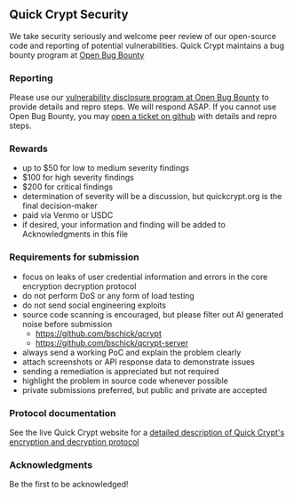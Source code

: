 ## Quick Crypt Security

We take security seriously and welcome peer review of our open-source code and reporting of potential vulnerabilities. Quick Crypt maintains a bug bounty program at [Open Bug Bounty](https://www.openbugbounty.org/bugbounty/schickb/)

### Reporting

Please use our [vulnerability disclosure program at Open Bug Bounty](https://www.openbugbounty.org/bugbounty/schickb/) to provide details and repro steps. We will respond ASAP. If you cannot use Open Bug Bounty, you may [open a ticket on github](https://github.com/bschick/qcrypt/issues/new/choose) with details and repro steps.

### Rewards
- up to $50 for low to medium severity findings
- $100 for high severity findings
- $200 for critical findings
- determination of severity will be a discussion, but quickcrypt.org is the final decision-maker
- paid via Venmo or USDC
- if desired, your information and finding will be added to Acknowledgments in this file

### Requirements for submission
- focus on leaks of user credential information and errors in the core encryption decryption protocol
- do not perform DoS or any form of load testing 
- do not send social engineering exploits
- source code scanning is encouraged, but please filter out AI generated noise before submission
    - https://github.com/bschick/qcrypt
    - https://github.com/bschick/qcrypt-server
- always send a working PoC and explain the problem clearly
- attach screenshots or API response data to demonstrate issues
- sending a remediation is appreciated but not required
- highlight the problem in source code whenever possible
- private submissions preferred, but public and private are accepted

### Protocol documentation

See the live Quick Crypt website for a [detailed description of Quick Crypt's encryption and decryption protocol](https://quickcrypt.org/help/protocol)

### Acknowledgments

Be the first to be acknowledged!
